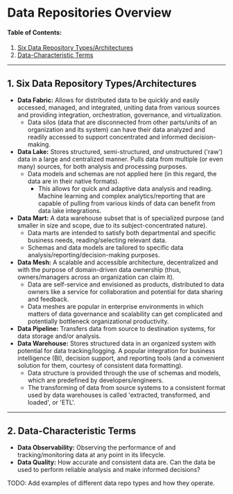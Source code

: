 # Data Repositories Overview
  
#### Table of Contents:
  
1. [Six Data Repository Types/Architectures](#data-repository)
2. [Data-Characteristic Terms](#data-terms)
  
<hr />
  
## 1. <a name="data-repository">Six Data Repository Types/Architectures</a>
  
* **Data Fabric:** Allows for distributed data to be quickly and easily accessed, managed, and integrated, uniting data from various sources and providing integration, orchestration, governance, and virtualization.
  + Data silos (data that are disconnected from other parts/units of an organization and its system) can have their data analyzed and readily accessed to support concentrated and informed decision-making.
* **Data Lake:** Stores structured, semi-structured, *and* unstructured ('raw') data in a large and centralized manner. Pulls data from multiple (or even many) sources, for both analysis and processing purposes.
  + Data models and schemas are not applied here (in this regard, the data are in their native formats).
    - This allows for quick and adaptive data analysis and reading. Machine learning and complex analytics/reporting that are capable of pulling from various kinds of data can benefit from data lake integrations.
* **Data Mart:** A data warehouse subset that is of specialized purpose (and smaller in size and scope, due to its subject-concentrated nature).
  + Data marts are intended to satisfy both departmental and specific business needs, reading/selecting relevant data.
  + Schemas and data models are tailored to specific data analysis/reporting/decision-making purposes.
* **Data Mesh:** A scalable and accessible architecture, decentralized and with the purpose of domain-driven data ownership (thus, owners/managers across an organization can claim it).
  + Data are self-service and envisioned as products, distributed to data owners like a service for collaboration and potential for data sharing and feedback.
  + Data meshes are popular in enterprise environments in which matters of data governance and scalability can get complicated and potentially bottleneck organizational productivity.
* **Data Pipeline:** Transfers data from source to destination systems, for data storage and/or analysis.
* **Data Warehouse:** Stores structured data in an organized system with potential for data tracking/logging. A popular integration for business intelligence (BI), decision support, and reporting tools (and a convenient solution for them, courtesy of consistent data formatting).
  + Data structure is provided through the use of schemas and models, which are predefined by developers/engineers.
  + The transforming of data from source systems to a consistent format used by data warehouses is called 'extracted, transformed, and loaded', or 'ETL'.

<hr />
  
## 2. <a name="data-terms">Data-Characteristic Terms</a>

* **Data Observability:** Observing the performance of and tracking/monitoring data at any point in its lifecycle.
* **Data Quality:** How accurate and consistent data are. Can the data be used to perform reliable analysis and make informed decisions?

TODO: Add examples of different data repo types and how they operate.
